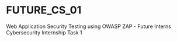 # FUTURE_CS_01
Web Application Security Testing using OWASP ZAP - Future Interns Cybersecurity Internship Task 1
